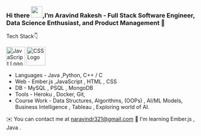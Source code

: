 ### Hi there <img src="https://raw.githubusercontent.com/MartinHeinz/MartinHeinz/master/wave.gif" width="30px">,I’m Aravind Rakesh - Full Stack Software Engineer, Data Science Enthusiast, and Product Management 👋 

Tech Stack👇

<img src="https://cdn.worldvectorlogo.com/logos/javascript.svg" alt="JavaScript Logo" width="50" height="50"/> 
<img src="https://cdn.worldvectorlogo.com/logos/css3.svg" alt="CSS Logo" width="50" height="50"/>




- Languages - Java ,Python, C++ / C
- Web - Ember.js ,JavaScript , HTML , CSS
- DB - MySQL , PSQL , MongoDB
- Tools - Heroku , Docker, Git, 
- Course Work - Data Structures, Algorithms, (OOPs) , AI/ML Models, Business Intelligence , Tableau , Exploring world of AI.

✉️ You can contact me at naravindr321@gmail.com 
🧠 I'm learning Ember.js , Java .


<!---
NARAVINDR321/NARAVINDR321 is a ✨ special ✨ repository because its `README.md` (this file) appears on your GitHub profile.
You can click the Preview link to take a look at your changes.
--->
